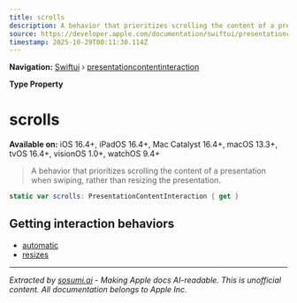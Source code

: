 ```yaml
---
title: scrolls
description: A behavior that prioritizes scrolling the content of a presentation when swiping, rather than resizing the presentation.
source: https://developer.apple.com/documentation/swiftui/presentationcontentinteraction/scrolls
timestamp: 2025-10-29T00:11:30.114Z
---
```


**Navigation:** [Swiftui](/documentation/swiftui) › [presentationcontentinteraction](/documentation/swiftui/presentationcontentinteraction)

**Type Property**

# scrolls

**Available on:** iOS 16.4+, iPadOS 16.4+, Mac Catalyst 16.4+, macOS 13.3+, tvOS 16.4+, visionOS 1.0+, watchOS 9.4+

> A behavior that prioritizes scrolling the content of a presentation when swiping, rather than resizing the presentation.

```swift
static var scrolls: PresentationContentInteraction { get }
```

## Getting interaction behaviors

- [automatic](/documentation/swiftui/presentationcontentinteraction/automatic)
- [resizes](/documentation/swiftui/presentationcontentinteraction/resizes)

---

*Extracted by [sosumi.ai](https://sosumi.ai) - Making Apple docs AI-readable.*
*This is unofficial content. All documentation belongs to Apple Inc.*
